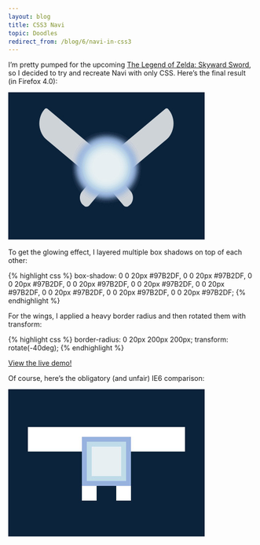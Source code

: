 ```yaml
---
layout:	blog
title: CSS3 Navi
topic: Doodles
redirect_from: /blog/6/navi-in-css3
---
```

I’m pretty pumped for the upcoming [The Legend of Zelda: Skyward Sword](https://en.wikipedia.org/wiki/The_Legend_of_Zelda:_Skyward_Sword), so I decided to try and recreate Navi with only CSS. Here’s the final result (in Firefox 4.0):

![CSS3 Navi (FF4)](/images/navicss3_ff4.jpg)

To get the glowing effect, I layered multiple box shadows on top of each other:

{% highlight css %}
box-shadow: 0 0 20px #97B2DF,
			0 0 20px #97B2DF,
			0 0 20px #97B2DF,
			0 0 20px #97B2DF,
			0 0 20px #97B2DF,
			0 0 20px #97B2DF,
			0 0 20px #97B2DF,
			0 0 20px #97B2DF,
			0 0 20px #97B2DF;
{% endhighlight %}

For the wings, I applied a heavy border radius and then rotated them with transform:

{% highlight css %}
border-radius: 0 20px 200px 200px;
transform: rotate(-40deg);
{% endhighlight %}

[View the live demo!](https://loganfranken.github.io/Navi-CSS3/)

Of course, here’s the obligatory (and unfair) IE6 comparison:

![CSS3 Navi (IE6)](/images/navicss3_ie6.jpg)
